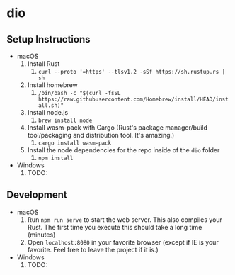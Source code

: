 # dio

## Setup Instructions

* macOS
  1. Install Rust
     1. `curl --proto '=https' --tlsv1.2 -sSf https://sh.rustup.rs | sh`
  2. Install homebrew
     1. `/bin/bash -c "$(curl -fsSL https://raw.githubusercontent.com/Homebrew/install/HEAD/install.sh)"`
  3. Install node.js
     1. `brew install node`
  4. Install wasm-pack with Cargo (Rust's package manager/build tool/packaging and distribution tool. It's amazing.)
     1. `cargo install wasm-pack`
  5. Install the node dependencies for the repo inside of the `dio` folder
     1. `npm install`
* Windows
  1. TODO:

## Development

* macOS
  1. Run `npm run serve` to start the web server. This also compiles your Rust. The first time you execute this should take a long time (minutes)
  2. Open `localhost:8080` in your favorite browser (except if IE is your favorite. Feel free to leave the project if it is.)
* Windows
  1. TODO:
